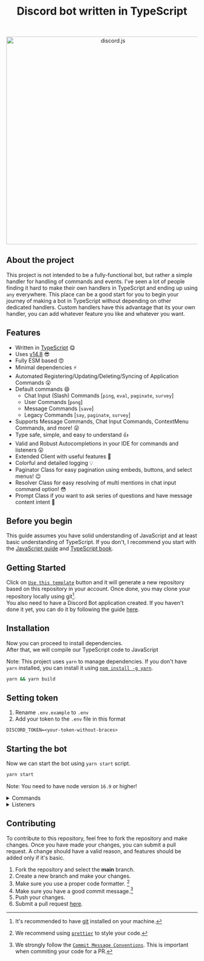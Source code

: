<div align="center">
<h1>
	Discord bot written in TypeScript
</h1>
	<br />
	<p>
		<a href="https://discord.js.org"><img src="https://discord.js.org/static/logo.svg" width="546" alt="discord.js" /></a>
	</p>
</div>

## About the project

This project is not intended to be a fully-functional bot, but rather a simple handler for handling of commands and events. I've seen a lot of people finding it hard to make their own handlers in TypeScript and ending up using `any` everywhere.
This place can be a good start for you to begin your journey of making a bot in TypeScript without depending on other dedicated handlers. Custom handlers have this advantage that its your own handler, you can add whatever feature you like and whatever you want.

## Features

- Written in [TypeScript](https://www.typescriptlang.org/) 😋
- Uses [v14.8](https://discordjs.dev/) 😎
- Fully ESM based 😍
- Minimal dependencies ⚡
- Automated Registering/Updating/Deleting/Syncing of Application Commands 😮
- Default commands 😄
  - Chat Input (Slash) Commands [`ping`, `eval`, `paginate`, `survey`]
  - User Commands [`pong`]
  - Message Commands [`save`]
  - Legacy Commands [`say`, `paginate`, `survey`]
- Supports Message Commands, Chat Input Commands, ContextMenu Commands, and more! 😜
- Type safe, simple, and easy to understand 👍
- Valid and Robust Autocompletions in your IDE for commands and listeners 😲
- Extended Client with useful features 🤩
- Colorful and detailed logging 💡
- Paginator Class for easy pagination using embeds, buttons, and select menus! 😉
- Resolver Class for easy resolving of multi mentions in chat input command option! 😳
- Prompt Class if you want to ask series of questions and have message content intent 🤗

## Before you begin

This guide assumes you have solid understanding of JavaScript and at least basic understanding of TypeScript. If you don't, I recommend you start with the [JavaScript guide](https://developer.mozilla.org/en-US/docs/Web/JavaScript/Guide) and [TypeScript book](https://www.typescriptlang.org/docs/).

## Getting Started

Click on [`Use this template`](https://github.com/EvolutionX-10/discordbot/generate) button and it will generate a new repository based on this repository in your account. Once done, you may clone your repository locally using git[^git]. <br />
You also need to have a Discord Bot application created. If you haven't done it yet, you can do it by following the guide [here](https://discordjs.guide/preparations/setting-up-a-bot-application.html#creating-your-bot).

## Installation

Now you can proceed to install dependencies. <br />
After that, we will compile our TypeScript code to JavaScript

Note: This project uses `yarn` to manage dependencies. If you don't have `yarn` installed, you can install it using [`npm install -g yarn`](https://yarnpkg.com/en/docs/install).

```bash
yarn && yarn build
```

## Setting token

1. Rename `.env.example` to `.env`
2. Add your token to the `.env` file in this format

```
DISCORD_TOKEN=<your-token-without-braces>
```

## Starting the bot

Now we can start the bot using `yarn start` script.

```bash
yarn start
```

Note: You need to have node version `16.9` or higher!

<details>
<summary>Commands</summary>

#### Example

```ts
import { CommandType } from '#lib/enums';
import { Command } from '#lib/structures';

export default new Command({
	type: CommandType.ChatInput,
	description: 'Ping Pong!!',
	async commandRun(interaction) {
		return interaction.reply({ content: 'Pong!', ephemeral: true });
	},
	async messageRun(message) {
		return message.channel.send('Pong!');
	},
});
```

</details>

<details>

<summary>Listeners</summary>

#### Example

```ts
import { Listener } from '#lib/structures';

export default new Listener({
	event: 'ready',
	once: true,
	run(client) {
		client.logger.info(`Logged in as ${client.user.tag}`);
	},
});
```

</details>

## Contributing

To contribute to this repository, feel free to fork the repository and make changes. Once you have made your changes, you can submit a pull request.
A change should have a valid reason, and features should be added only if it's basic.

1. Fork the repository and select the **main** branch.
2. Create a new branch and make your changes.
3. Make sure you use a proper code formatter. [^lint]
4. Make sure you have a good commit message.[^commit]
5. Push your changes.
6. Submit a pull request [here][pr].
<!-- References -->

[^git]: It's recommended to have [git](https://git-scm.com/) installed on your machine.
[^lint]: We recommend using [`prettier`] to style your code.
[^commit]: We strongly follow the [`Commit Message Conventions`]. This is important when commiting your code for a PR.

[`prettier`]: https://prettier.io/
[`commit message conventions`]: https://conventionalcommits.org/en/v1.0.0/
[pr]: https://github.com/EvolutionX-10/discordbot/pulls
